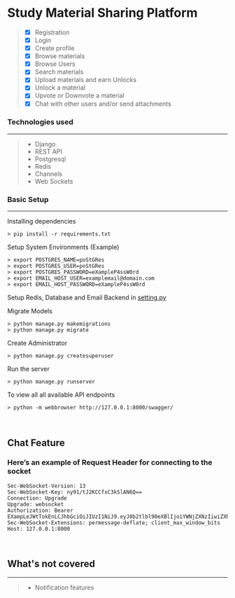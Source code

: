 ﻿# Study Material Sharing Platform

> - [x] Registration   
> - [x] Login  
> - [x] Create profile  
> - [x] Browse materials
> - [x] Browse Users     
> - [x] Search materials  
> - [x] Upload materials and earn Unlocks  
> - [x] Unlock a material  
> - [x] Upvote or Downvote a material  
> - [x] Chat with other users and/or send attachments
 
### Technologies used
<hr>

> - Django
> - REST API
> - Postgresql
> - Redis 
> - Channels
> - Web Sockets

### Basic Setup
<hr>

Installing dependencies
```colsole
> pip install -r requirements.txt
```

Setup System Environments (Example)
```colsole
> export POSTGRES_NAME=poStGRes
> export POSTGRES_USER=poStGRes
> export POSTGRES_PASSWORD=eXampleP4ssW0rd
> export EMAIL_HOST_USER=examplemail@domain.com
> export EMAIL_HOST_PASSWORD=eXampleP4ssW0rd
```

Setup Redis, Database and Email Backend in [setting.py](minorproject/settings.py)


Migrate Models  
```colsole
> python manage.py makemigrations
> python manage.py migrate
```

Create Administrator 
```colsole
> python manage.py createsuperuser
```

Run the server  
```colsole
> python manage.py runserver
```
To view all all available API endpoints
```console
> python -m webbrowser http://127.0.0.1:8000/swagger/
```
<br/>


## Chat Feature
### Here’s an example of Request Header for connecting to the socket
```
Sec-WebSocket-Version: 13
Sec-WebSocket-Key: ny91/tJ2KCCfxC3kSlAN6Q==
Connection: Upgrade
Upgrade: websocket
Authorization: Bearer EXampLeJWtTokEnLCJhbGciOiJIUzI1NiJ9.eyJ0b2tlbl90eXBlIjoiYWNjZXNzIiwiZXhwIjoxNjQyOTQ3OTg4LCJpYXQiOjE2NDAzNTU5ODgsImp0aSI6ImRjYmQ2NDY3ZDViNzQ4OWM5NWY1YjBlYTg2NDY1ODY1IiwidXNlcl9pZCI6Mn0.0lBAzYTgdAAOVdM3brZaqv0HXXEApmmxGGtOFnINzJc
Sec-WebSocket-Extensions: permessage-deflate; client_max_window_bits
Host: 127.0.0.1:8000
````
<br>

## What's not covered 
<hr>

> - Notification features


